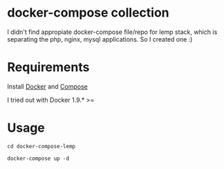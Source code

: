 # docker-compose collection
I didn't find appropiate docker-compose file/repo for lemp stack, which is separating the php, nginx, mysql applications.
So I created one :)

# Requirements

Install [Docker](https://www.docker.io/) and [Compose](http://docs.docker.com/compose/install/)

I tried out with Docker 1.9.* >=

# Usage

`cd docker-compose-lemp`

`docker-compose up -d`

